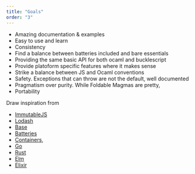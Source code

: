 ```yaml
---
title: "Goals"
order: "3"
---
```


- Amazing documentation & examples
- Easy to use and learn
- Consistency
- Find a balance between batteries included and bare essentials
- Providing the same basic API for both ocaml and bucklescript
- Provide platoform specific features where it makes sense
- Strike a balance between JS and Ocaml conventions
- Safety. Exceptions that can throw are not the default, well documented
- Pragmatism over purity. While Foldable Magmas are pretty,
- Portability

Draw inspiration from

- [ImmutableJS](https://immutable-js.github.io/immutable-js/)
- [Lodash](https://lodash.com/docs)
- [Base](https://ocaml.janestreet.com/ocaml-core/latest/doc/base/index.html)
- [Batteries](http://ocaml-batteries-team.github.io/batteries-included/hdoc2/)
- [Containers](https://c-cube.github.io/ocaml-containers/),
- [Go](https://golang.org/pkg/#stdlib)
- [Rust](https://doc.rust-lang.org/std/)
- [Elm](https://package.elm-lang.org/packages/elm/core/latest/)
- [Elixir](https://hexdocs.pm/elixir/Kernel.html)
